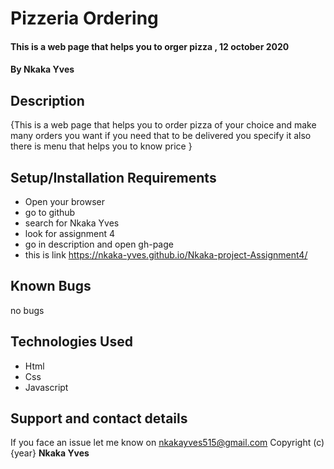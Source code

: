 # Pizzeria Ordering
#### This is a web page that helps you to orger pizza , 12 october 2020
#### By **Nkaka Yves**
## Description
{This is a web page that helps you to order pizza of your choice and make many orders you want
if you need that to be delivered you specify it also there is menu that helps you to know price }
## Setup/Installation Requirements
* Open your browser 
* go to github
* search for Nkaka Yves
* look for assignment 4
* go in description and open gh-page
* this is link https://nkaka-yves.github.io/Nkaka-project-Assignment4/
## Known Bugs
no bugs
## Technologies Used
* Html
* Css
* Javascript
## Support and contact details
If you face an issue let me know on nkakayves515@gmail.com
Copyright (c) {year} **Nkaka Yves**
